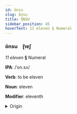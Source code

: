 ```yaml
---
id: önsu
slug: önsu
title: ÖNSU
sidebar_position: 45
hoverText: 11 eleven § Numeral
---
```


### önsu&emsp;<span kind="abugida">ɽ̃ıɐʃ</span>

*11 eleven* **§** Numeral

**IPA**: /ˈon.sʌ/

**Verb**: to be eleven

**Noun**: eleven

**Modifier**: eleventh

<details>
    <summary>Origin</summary>
    Catalan onze [ˈon.zə]<br/>
    <em>Romance Language Family</em>
</details>